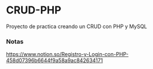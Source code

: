 # CRUD-PHP
Proyecto de practica creando un CRUD con PHP y MySQL

### Notas
https://www.notion.so/Registro-y-Login-con-PHP-458d07396b6644f9a58a9ac842634171
